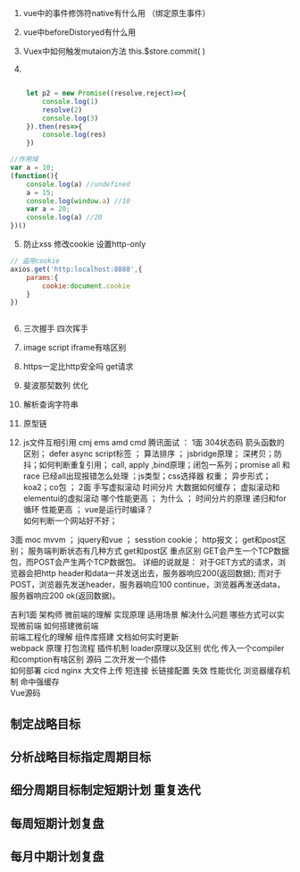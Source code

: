 1. vue中的事件修饰符native有什么用 （绑定原生事件）
2. vue中beforeDistoryed有什么用
3. Vuex中如何触发mutaion方法  this.$store.commit( )


4. 
```js

    let p2 = new Promise((resolve,reject)=>{
        console.log(1)
        resolve(2)
        console.log(3)
    }).then(res=>{
        console.log(res)
    })

```

```js
//作用域
var a = 10;
(function(){
    console.log(a) //undefined
    a = 15;
    console.log(window.a) //10
    var a = 20;
    console.log(a) //20
})()

```

5. 防止xss 修改cookie  设置http-only 
```js
// 盗用cookie
axios.get('http:localhost:8888',{
    params:{
        cookie:document.cookie
    }
})



```
6. 三次握手 四次挥手
7. image  script  iframe有啥区别
8. https一定比http安全吗  get请求

9. 斐波那契数列 优化

10. 解析查询字符串
11. 原型链
12. js文件互相引用  cmj ems amd cmd 
腾讯面试 ：
1面
304状态码  箭头函数的区别； defer async  script标签  ； 算法排序 ； jsbridge原理； 深拷贝；防抖；如何判断重复引用； call, apply ,bind原理；闭包一系列；promise all 和race  已经all出现报错怎么处理 ；js类型；css选择器 权重； 异步形式；koa2；co包 ；
2面 
手写虚拟滚动 时间分片
大数据如何缓存；
虚拟滚动和elementui的虚拟滚动 哪个性能更高 ；  为什么 ； 
时间分片的原理    递归和for循环  性能更高 ；
vue是运行时编译？  
如何判断一个网站好不好；

3面
moc mvvm  ； jquery和vue ； sesstion cookie； http报文； get和post区别； 服务端判断状态有几种方式
  get和post区 重点区别
        GET会产生一个TCP数据包，而POST会产生两个TCP数据包。
        详细的说就是：
        对于GET方式的请求，浏览器会把http header和data一并发送出去，服务器响应200(返回数据);
        而对于POST，浏览器先发送header，服务器响应100 continue，浏览器再发送data，服务器响应200 ok(返回数据)。


吉利1面 架构师
微前端的理解  实现原理 适用场景  解决什么问题  哪些方式可以实现微前端 如何搭建微前端  
前端工程化的理解 组件库搭建   文档如何实时更新      
webpack 原理 打包流程 插件机制 loader原理以及区别 优化     传入一个compiler和comption有啥区别 源码 二次开发一个插件  
如何部署  cicd  nginx 大文件上传  短连接  长链接配置  失效 
性能优化   浏览器缓存机制  命中强缓存   
Vue源码   





## 制定战略目标  
## 分析战略目标指定周期目标  
## 细分周期目标制定短期计划 重复迭代  
## 每周短期计划复盘  
## 每月中期计划复盘 
